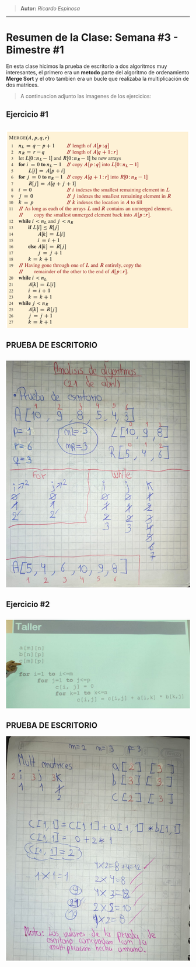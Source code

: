 > **Autor:** *Ricardo Espinosa*
---
# Resumen de la Clase: Semana #3 - Bimestre #1

En esta clase hicimos la prueba de escritorio a dos algoritmos muy interesantes, el primero era un **metodo** parte del algoritmo  de ordenamiento **Merge Sort** y el otro tambien era un bucle que realizaba la multiplicación de dos matrices.

> A continuacion adjunto las imagenes de los ejercicios:

## Ejercicio #1
![Ejercicio1_clase3](../recursos/ejercicio1_clase3.png)
---
## PRUEBA DE ESCRITORIO
![prueba_ejercicio1_clase3](../recursos/prueba_escritorio_mergesort.jpeg)
---

## Ejercicio #2
![Ejercicio2_clase3](../recursos/algoritmo_multiplicarMatrices_clase3.jpeg)
---
## PRUEBA DE ESCRITORIO
![prueba_ejercicio2_clase3](../recursos/solucion_multMatrices.jpeg)